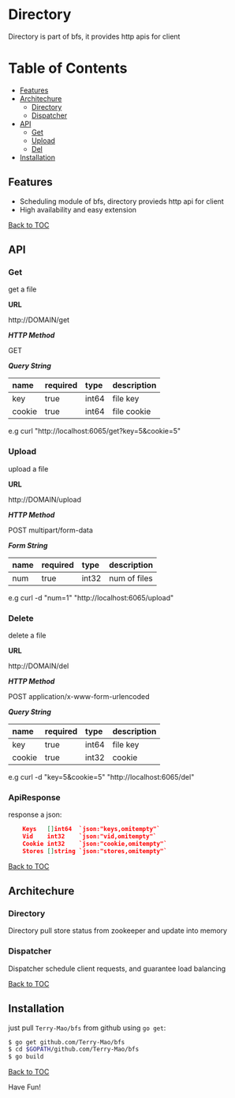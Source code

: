 # Directory
Directory is part of bfs, it provides http apis for client

Table of Contents
=================

* [Features](#features)
* [Architechure](#architechure)
	* [Directory](#directory)
    * [Dispatcher](#dispatcher)
* [API](#api)
	* [Get](#get)
	* [Upload](#upload)
	* [Del](#del)
* [Installation](#installation)

## Features
* Scheduling module of bfs, directory provieds http api for client
* High availability and easy extension

[Back to TOC](#table-of-contents)

## API

### Get 

get a file

**URL**

http://DOMAIN/get

***HTTP Method***

GET

***Query String***

| name     | required  | type | description |
| :-----     | :---  | :--- | :---      |
| key       | true  | int64  | file key |
| cookie       | true  | int64  | file cookie |

e.g curl "http://localhost:6065/get?key=5&cookie=5"

### Upload

upload a file

**URL**

http://DOMAIN/upload

***HTTP Method***

POST multipart/form-data

***Form String***

| name     | required  | type | description |
| :-----     | :---  | :--- | :---      |
| num        | true  | int32  | num of files |

e.g curl -d "num=1" "http://localhost:6065/upload"

### Delete

delete a file

**URL**

http://DOMAIN/del

***HTTP Method***

POST application/x-www-form-urlencoded

***Query String***

| name      | required  | type | description |
| :-----    | :---  | :--- | :---      |
| key       | true  | int64  | file key |
| cookie    | true  | int32  | cookie   |

e.g curl -d "key=5&cookie=5" "http://localhost:6065/del"

### ApiResponse

response a json:

```json
	Keys   []int64  `json:"keys,omitempty"`
	Vid    int32    `json:"vid,omitempty"`
	Cookie int32    `json:"cookie,omitempty"`
	Stores []string `json:"stores,omitempty"`
```

[Back to TOC](#table-of-contents)

## Architechure
### Directory
Directory pull store status from zookeeper and update into memory

### Dispatcher
Dispatcher schedule client requests, and guarantee load balancing

[Back to TOC](#table-of-contents)

## Installation

just pull `Terry-Mao/bfs` from github using `go get`:

```sh
$ go get github.com/Terry-Mao/bfs
$ cd $GOPATH/github.com/Terry-Mao/bfs
$ go build
```

[Back to TOC](#table-of-contents)

Have Fun!

